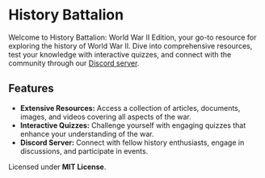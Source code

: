 # History Battalion
Welcome to History Battalion: World War II Edition, your go-to resource for exploring the history of World War II. Dive into comprehensive resources, test your knowledge with interactive quizzes, and connect with the community through our [Discord server](https://discord.com/invite/worldwar2).

## Features
- **Extensive Resources:** Access a collection of articles, documents, images, and videos covering all aspects of the war.
- **Interactive Quizzes:** Challenge yourself with engaging quizzes that enhance your understanding of the war.
- **Discord Server:** Connect with fellow history enthusiasts, engage in discussions, and participate in events.

Licensed under __MIT License__.
